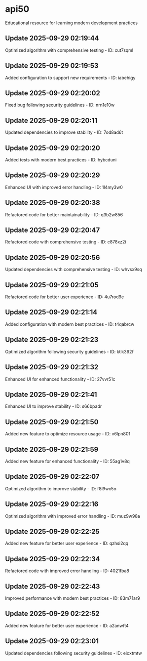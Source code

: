 # api50
Educational resource for learning modern development practices

## Update 2025-09-29 02:19:44
Optimized algorithm with comprehensive testing - ID: cut7sqml


## Update 2025-09-29 02:19:53
Added configuration to support new requirements - ID: iabehigy


## Update 2025-09-29 02:20:02
Fixed bug following security guidelines - ID: nrn1e10w


## Update 2025-09-29 02:20:11
Updated dependencies to improve stability - ID: 7od8ad6t


## Update 2025-09-29 02:20:20
Added tests with modern best practices - ID: hybcduni


## Update 2025-09-29 02:20:29
Enhanced UI with improved error handling - ID: 1l4my3w0


## Update 2025-09-29 02:20:38
Refactored code for better maintainability - ID: q3b2w856


## Update 2025-09-29 02:20:47
Refactored code with comprehensive testing - ID: c878xz2i


## Update 2025-09-29 02:20:56
Updated dependencies with comprehensive testing - ID: whvsx9sq


## Update 2025-09-29 02:21:05
Refactored code for better user experience - ID: 4u7rod9c


## Update 2025-09-29 02:21:14
Added configuration with modern best practices - ID: t4qabrcw


## Update 2025-09-29 02:21:23
Optimized algorithm following security guidelines - ID: ktlk392f


## Update 2025-09-29 02:21:32
Enhanced UI for enhanced functionality - ID: 27vvr51c


## Update 2025-09-29 02:21:41
Enhanced UI to improve stability - ID: s66bpadr


## Update 2025-09-29 02:21:50
Added new feature to optimize resource usage - ID: v6lpn801


## Update 2025-09-29 02:21:59
Added new feature for enhanced functionality - ID: 55ag1v8q


## Update 2025-09-29 02:22:07
Optimized algorithm to improve stability - ID: f8l9wx5o


## Update 2025-09-29 02:22:16
Optimized algorithm with improved error handling - ID: muz9w98a


## Update 2025-09-29 02:22:25
Added new feature for better user experience - ID: qzhsi2qq


## Update 2025-09-29 02:22:34
Refactored code with improved error handling - ID: 4021fba8


## Update 2025-09-29 02:22:43
Improved performance with modern best practices - ID: 83m71ar9


## Update 2025-09-29 02:22:52
Added new feature for better user experience - ID: a2anwft4


## Update 2025-09-29 02:23:01
Updated dependencies following security guidelines - ID: eioxtmtw

